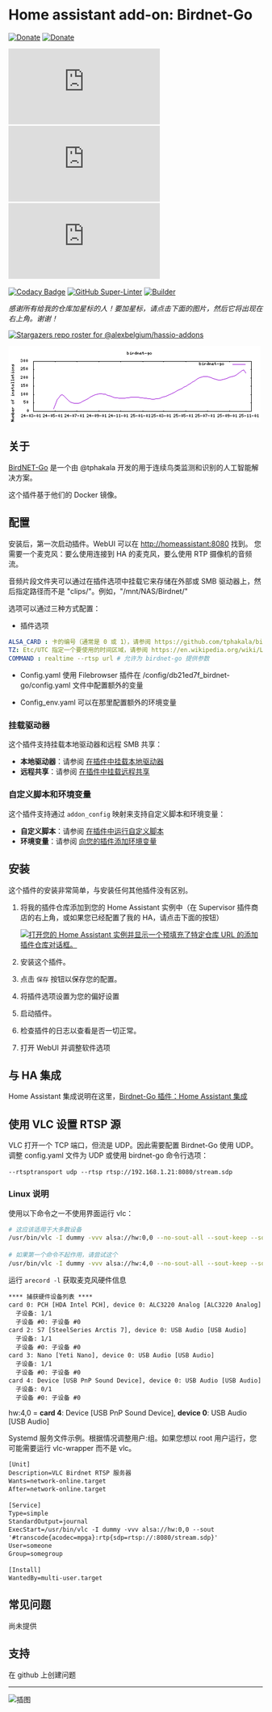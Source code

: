 # Home assistant add-on: Birdnet-Go

[![Donate][donation-badge]](https://www.buymeacoffee.com/alexbelgium)
[![Donate][paypal-badge]](https://www.paypal.com/donate/?hosted_button_id=DZFULJZTP3UQA)

![Version](https://img.shields.io/badge/dynamic/json?label=版本&query=%24.version&url=https%3A%2F%2Fraw.githubusercontent.com%2Falexbelgium%2Fhassio-addons%2Fmaster%2Fbirdnet-go%2Fconfig.json)
![Ingress](https://img.shields.io/badge/dynamic/json?label=入口&query=%24.ingress&url=https%3A%2F%2Fraw.githubusercontent.com%2Falexbelgium%2Fhassio-addons%2Fmaster%2Fbirdnet-go%2Fconfig.json)
![Arch](https://img.shields.io/badge/dynamic/json?color=success&label=架构&query=%24.arch&url=https%3A%2F%2Fraw.githubusercontent.com%2Falexbelgium%2Fhassio-addons%2Fmaster%2Fbirdnet-go%2Fconfig.json)

[![Codacy Badge](https://app.codacy.com/project/badge/Grade/9c6cf10bdbba45ecb202d7f579b5be0e)](https://www.codacy.com/gh/alexbelgium/hassio-addons/dashboard?utm_source=github.com&utm_medium=referral&utm_content=alexbelgium/hassio-addons&utm_campaign=Badge_Grade)
[![GitHub Super-Linter](https://img.shields.io/github/actions/workflow/status/alexbelgium/hassio-addons/weekly-supelinter.yaml?label=代码检查)](https://github.com/alexbelgium/hassio-addons/actions/workflows/weekly-supelinter.yaml)
[![Builder](https://img.shields.io/github/actions/workflow/status/alexbelgium/hassio-addons/onpush_builder.yaml?label=构建者)](https://github.com/alexbelgium/hassio-addons/actions/workflows/onpush_builder.yaml)

[donation-badge]: https://img.shields.io/badge/Buy%20me%20a%20coffee%20(no%20paypal)-%23d32f2f?logo=buy-me-a-coffee&style=flat&logoColor=white
[paypal-badge]: https://img.shields.io/badge/Buy%20me%20a%20coffee%20with%20Paypal-0070BA?logo=paypal&style=flat&logoColor=white

_感谢所有给我的仓库加星标的人！要加星标，请点击下面的图片，然后它将出现在右上角。谢谢！_

[![Stargazers repo roster for @alexbelgium/hassio-addons](https://reporoster.com/stars/alexbelgium/hassio-addons)](https://github.com/alexbelgium/hassio-addons/stargazers)


![下载量趋势](https://raw.githubusercontent.com/alexbelgium/hassio-addons/master/birdnet-go/stats.png)

## 关于

[BirdNET-Go](https://github.com/tphakala/birdnet-go/tree/main) 是一个由 @tphakala 开发的用于连续鸟类监测和识别的人工智能解决方案。

这个插件基于他们的 Docker 镜像。

## 配置

安装后，第一次启动插件。WebUI 可以在 <http://homeassistant:8080> 找到。
您需要一个麦克风：要么使用连接到 HA 的麦克风，要么使用 RTP 摄像机的音频流。

音频片段文件夹可以通过在插件选项中挂载它来存储在外部或 SMB 驱动器上，然后指定路径而不是 "clips/"。例如，"/mnt/NAS/Birdnet/"

选项可以通过三种方式配置：

- 插件选项

```yaml
ALSA_CARD : 卡的编号（通常是 0 或 1），请参阅 https://github.com/tphakala/birdnet-go/blob/main/doc/installation.md#deciding-alsa_card-value
TZ: Etc/UTC 指定一个要使用的时间区域，请参阅 https://en.wikipedia.org/wiki/List_of_tz_database_time_zones#List
COMMAND : realtime --rtsp url # 允许为 birdnet-go 提供参数
```

- Config.yaml
使用 Filebrowser 插件在 /config/db21ed7f_birdnet-go/config.yaml 文件中配置额外的变量

- Config_env.yaml
可以在那里配置额外的环境变量

### 挂载驱动器

这个插件支持挂载本地驱动器和远程 SMB 共享：

- **本地驱动器**：请参阅 [在插件中挂载本地驱动器](https://github.com/alexbelgium/hassio-addons/wiki/Mounting-Local-Drives-in-Addons)
- **远程共享**：请参阅 [在插件中挂载远程共享](https://github.com/alexbelgium/hassio-addons/wiki/Mounting-remote-shares-in-Addons)

### 自定义脚本和环境变量

这个插件支持通过 `addon_config` 映射来支持自定义脚本和环境变量：

- **自定义脚本**：请参阅 [在插件中运行自定义脚本](https://github.com/alexbelgium/hassio-addons/wiki/Running-custom-scripts-in-Addons)
- **环境变量**：请参阅 [向您的插件添加环境变量](https://github.com/alexbelgium/hassio-addons/wiki/Add-Environment-variables-to-your-Addon)

## 安装

这个插件的安装非常简单，与安装任何其他插件没有区别。

1. 将我的插件仓库添加到您的 Home Assistant 实例中（在 Supervisor 插件商店的右上角，或如果您已经配置了我的 HA，请点击下面的按钮）

   [![打开您的 Home Assistant 实例并显示一个预填充了特定仓库 URL 的添加插件仓库对话框。](https://my.home-assistant.io/badges/supervisor_add_addon_repository.svg)](https://my.home-assistant.io/redirect/supervisor_add_addon_repository/?repository_url=https%3A%2F%2Fgithub.com%2Falexbelgium%2Fhassio-addons)
1. 安装这个插件。
1. 点击 `保存` 按钮以保存您的配置。
1. 将插件选项设置为您的偏好设置
1. 启动插件。
1. 检查插件的日志以查看是否一切正常。
1. 打开 WebUI 并调整软件选项

## 与 HA 集成

Home Assistant 集成说明在这里，[Birdnet-Go 插件：Home Assistant 集成](./HAINTEGRATION.md)

## 使用 VLC 设置 RTSP 源

VLC 打开一个 TCP 端口，但流是 UDP。因此需要配置 Birdnet-Go 使用 UDP。调整 config.yaml 文件为 UDP 或使用 birdnet-go 命令行选项：

`--rtsptransport udp --rtsp rtsp://192.168.1.21:8080/stream.sdp`

### Linux 说明

使用以下命令之一不使用界面运行 vlc：

```bash
# 这应该适用于大多数设备
/usr/bin/vlc -I dummy -vvv alsa://hw:0,0 --no-sout-all --sout-keep --sout '#transcode{acodec=mpga}:rtp{sdp=rtsp://:8080/stream.sdp}'

# 如果第一个命令不起作用，请尝试这个
/usr/bin/vlc -I dummy -vvv alsa://hw:4,0 --no-sout-all --sout-keep --sout '#rtp{sdp=rtsp://:8080/stream.sdp}'
```

运行 `arecord -l` 获取麦克风硬件信息

```text
**** 捕获硬件设备列表 ****
card 0: PCH [HDA Intel PCH], device 0: ALC3220 Analog [ALC3220 Analog]
  子设备: 1/1
  子设备 #0: 子设备 #0
card 2: S7 [SteelSeries Arctis 7], device 0: USB Audio [USB Audio]
  子设备: 1/1
  子设备 #0: 子设备 #0
card 3: Nano [Yeti Nano], device 0: USB Audio [USB Audio]
  子设备: 1/1
  子设备 #0: 子设备 #0
card 4: Device [USB PnP Sound Device], device 0: USB Audio [USB Audio]
  子设备: 0/1
  子设备 #0: 子设备 #0
```

hw:4,0 = **card 4**: Device [USB PnP Sound Device], **device 0**: USB Audio [USB Audio]

Systemd 服务文件示例。根据情况调整用户:组。如果您想以 root 用户运行，您可能需要运行 vlc-wrapper 而不是 vlc。

```text
[Unit]
Description=VLC Birdnet RTSP 服务器
Wants=network-online.target
After=network-online.target

[Service]
Type=simple
StandardOutput=journal
ExecStart=/usr/bin/vlc -I dummy -vvv alsa://hw:0,0 --sout '#transcode{acodec=mpga}:rtp{sdp=rtsp://:8080/stream.sdp}'
User=someone
Group=somegroup

[Install]
WantedBy=multi-user.target
```

## 常见问题

尚未提供

## 支持

在 github 上创建问题

---

![插图](https://raw.githubusercontent.com/tphakala/birdnet-go/main/doc/BirdNET-Go-dashboard.webp)